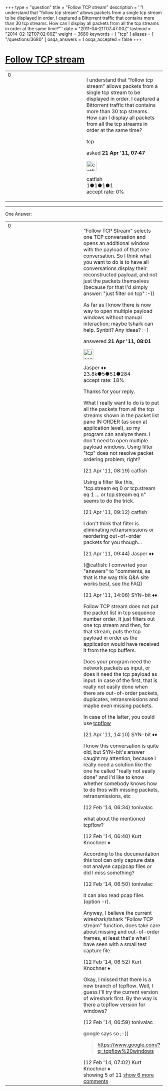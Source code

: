 +++
type = "question"
title = "Follow TCP stream"
description = '''I understand that &quot;follow tcp stream&quot; allows packets from a single tcp stream to be displayed in order. I captured a Bittorrent traffic that contains more than 30 tcp streams. How can I display all packets from all the tcp streams in order at the same time?'''
date = "2011-04-21T07:47:00Z"
lastmod = "2014-02-12T07:02:00Z"
weight = 3680
keywords = [ "tcp" ]
aliases = [ "/questions/3680" ]
osqa_answers = 1
osqa_accepted = false
+++

<div class="headNormal">

# [Follow TCP stream](/questions/3680/follow-tcp-stream)

</div>

<div id="main-body">

<div id="askform">

<table id="question-table" style="width:100%;"><colgroup><col style="width: 50%" /><col style="width: 50%" /></colgroup><tbody><tr class="odd"><td style="width: 30px; vertical-align: top"><div class="vote-buttons"><span id="post-3680-upvote" class="ajax-command post-vote up" rel="nofollow" title="I like this post (click again to cancel)"> </span><div id="post-3680-score" class="post-score" title="current number of votes">0</div><span id="post-3680-downvote" class="ajax-command post-vote down" rel="nofollow" title="I dont like this post (click again to cancel)"> </span> <span id="favorite-mark" class="ajax-command favorite-mark" rel="nofollow" title="mark/unmark this question as favorite (click again to cancel)"> </span><div id="favorite-count" class="favorite-count"></div></div></td><td><div id="item-right"><div class="question-body"><p>I understand that "follow tcp stream" allows packets from a single tcp stream to be displayed in order. I captured a Bittorrent traffic that contains more than 30 tcp streams. How can I display all packets from all the tcp streams in order at the same time?</p></div><div id="question-tags" class="tags-container tags"><span class="post-tag tag-link-tcp" rel="tag" title="see questions tagged &#39;tcp&#39;">tcp</span></div><div id="question-controls" class="post-controls"></div><div class="post-update-info-container"><div class="post-update-info post-update-info-user"><p>asked <strong>21 Apr '11, 07:47</strong></p><img src="https://secure.gravatar.com/avatar/cfd1cee9d96dbbb7addc561e46887ad9?s=32&amp;d=identicon&amp;r=g" class="gravatar" width="32" height="32" alt="catfish&#39;s gravatar image" /><p><span>catfish</span><br />
<span class="score" title="1 reputation points">1</span><span title="1 badges"><span class="badge1">●</span><span class="badgecount">1</span></span><span title="1 badges"><span class="silver">●</span><span class="badgecount">1</span></span><span title="1 badges"><span class="bronze">●</span><span class="badgecount">1</span></span><br />
<span class="accept_rate" title="Rate of the user&#39;s accepted answers">accept rate:</span> <span title="catfish has no accepted answers">0%</span></p></div></div><div id="comments-container-3680" class="comments-container"></div><div id="comment-tools-3680" class="comment-tools"></div><div class="clear"></div><div id="comment-3680-form-container" class="comment-form-container"></div><div class="clear"></div></div></td></tr></tbody></table>

------------------------------------------------------------------------

<div class="tabBar">

<span id="sort-top"></span>

<div class="headQuestions">

One Answer:

</div>

</div>

<span id="3681"></span>

<div id="answer-container-3681" class="answer">

<table style="width:100%;"><colgroup><col style="width: 50%" /><col style="width: 50%" /></colgroup><tbody><tr class="odd"><td style="width: 30px; vertical-align: top"><div class="vote-buttons"><span id="post-3681-upvote" class="ajax-command post-vote up" rel="nofollow" title="I like this post (click again to cancel)"> </span><div id="post-3681-score" class="post-score" title="current number of votes">0</div><span id="post-3681-downvote" class="ajax-command post-vote down" rel="nofollow" title="I dont like this post (click again to cancel)"> </span></div></td><td><div class="item-right"><div class="answer-body"><p>"Follow TCP Stream" selects one TCP conversation and opens an additional window with the payload of that one conversation. So I think what you want to do is to have all conversations display their reconstructed payload, and not just the packets themselves (because for that I'd simply answer: "just filter on tcp" :-))</p><p>As far as I know there is now way to open multiple payload windows without manual interaction; maybe tshark can help. Synbit? Any ideas? :-)</p></div><div class="answer-controls post-controls"></div><div class="post-update-info-container"><div class="post-update-info post-update-info-user"><p>answered <strong>21 Apr '11, 08:01</strong></p><img src="https://secure.gravatar.com/avatar/c578ba2967741f25aebd6afef702f432?s=32&amp;d=identicon&amp;r=g" class="gravatar" width="32" height="32" alt="Jasper&#39;s gravatar image" /><p><span>Jasper ♦♦</span><br />
<span class="score" title="23806 reputation points"><span>23.8k</span></span><span title="5 badges"><span class="badge1">●</span><span class="badgecount">5</span></span><span title="51 badges"><span class="silver">●</span><span class="badgecount">51</span></span><span title="284 badges"><span class="bronze">●</span><span class="badgecount">284</span></span><br />
<span class="accept_rate" title="Rate of the user&#39;s accepted answers">accept rate:</span> <span title="Jasper has 263 accepted answers">18%</span></p></div></div><div id="comments-container-3681" class="comments-container"><span id="3682"></span><div id="comment-3682" class="comment"><div id="post-3682-score" class="comment-score"></div><div class="comment-text"><p>Thanks for your reply.</p><p>What I really want to do is to put all the packets from all the tcp streams shown in the packet list pane IN ORDER (as seen at application level), so my program can analyze them. I don't need to open multiple payload windows. Using filter "tcp" does not resolve packet ordering problem, right?</p></div><div id="comment-3682-info" class="comment-info"><span class="comment-age">(21 Apr '11, 08:19)</span> <span class="comment-user userinfo">catfish</span></div></div><span id="3684"></span><div id="comment-3684" class="comment"><div id="post-3684-score" class="comment-score"></div><div class="comment-text"><p>Using a filter like this, "tcp.stream eq 0 or tcp.stream eq 1 ... or tcp.stream eq n" seems to do the trick.</p></div><div id="comment-3684-info" class="comment-info"><span class="comment-age">(21 Apr '11, 09:12)</span> <span class="comment-user userinfo">catfish</span></div></div><span id="3685"></span><div id="comment-3685" class="comment"><div id="post-3685-score" class="comment-score"></div><div class="comment-text"><p>I don't think that filter is eliminating retransmissions or reordering out-of-order packets for you though...</p></div><div id="comment-3685-info" class="comment-info"><span class="comment-age">(21 Apr '11, 09:44)</span> <span class="comment-user userinfo">Jasper ♦♦</span></div></div><span id="3688"></span><div id="comment-3688" class="comment"><div id="post-3688-score" class="comment-score"></div><div class="comment-text"><p>(@catfish: I converted your "answers" to "comments, as that is the way this Q&amp;A site works best, see the FAQ)</p></div><div id="comment-3688-info" class="comment-info"><span class="comment-age">(21 Apr '11, 14:06)</span> <span class="comment-user userinfo">SYN-bit ♦♦</span></div></div><span id="3689"></span><div id="comment-3689" class="comment"><div id="post-3689-score" class="comment-score"></div><div class="comment-text"><p>Follow TCP stream does not put the packet list in tcp sequence number order. It just filters out one tcp stream and then, for that stream, puts the tcp payload in order as the application would have received it from the tcp buffers.</p><p>Does your program need the network packets as input, or does it need the tcp payload as input. In case of the first, that is really not easily done when there are out-of-order packets, duplicates, retransmissions and maybe even missing packets.</p><p>In case of the latter, you could use <a href="http://www.circlemud.org/~jelson/software/tcpflow/">tcpflow</a></p></div><div id="comment-3689-info" class="comment-info"><span class="comment-age">(21 Apr '11, 14:10)</span> <span class="comment-user userinfo">SYN-bit ♦♦</span></div></div><span id="29763"></span><div id="comment-29763" class="comment not_top_scorer"><div id="post-29763-score" class="comment-score"></div><div class="comment-text"><p>I know this conversation is quite old, but SYN-bit's answer caught my attention, because I really need a solution like the one he called "really not easily done" and I'd like to know whether somebody knows how to do thos with missing packets, retransmissions, etc</p></div><div id="comment-29763-info" class="comment-info"><span class="comment-age">(12 Feb '14, 06:34)</span> <span class="comment-user userinfo">tonivalac</span></div></div><span id="29764"></span><div id="comment-29764" class="comment not_top_scorer"><div id="post-29764-score" class="comment-score"></div><div class="comment-text"><p>what about the mentioned tcpflow?</p></div><div id="comment-29764-info" class="comment-info"><span class="comment-age">(12 Feb '14, 06:40)</span> <span class="comment-user userinfo">Kurt Knochner ♦</span></div></div><span id="29767"></span><div id="comment-29767" class="comment not_top_scorer"><div id="post-29767-score" class="comment-score"></div><div class="comment-text"><p>According to the documentation this tool can only capture data not analyse cap/pcap files or did I miss something?</p></div><div id="comment-29767-info" class="comment-info"><span class="comment-age">(12 Feb '14, 06:50)</span> <span class="comment-user userinfo">tonivalac</span></div></div><span id="29768"></span><div id="comment-29768" class="comment not_top_scorer"><div id="post-29768-score" class="comment-score"></div><div class="comment-text"><p>it can also read pcap files (option -r).</p><p>Anyway, I believe the current wireshark/tshark "Follow TCP stream" function, does take care about missing and out-of-order frames, at least that's what I have seen with a small test capture file.</p></div><div id="comment-29768-info" class="comment-info"><span class="comment-age">(12 Feb '14, 06:52)</span> <span class="comment-user userinfo">Kurt Knochner ♦</span></div></div><span id="29773"></span><div id="comment-29773" class="comment not_top_scorer"><div id="post-29773-score" class="comment-score"></div><div class="comment-text"><p>Okay, I missed that there is a new branch of tcpflow. Well, I guess I'll try the current version of wireshark first. By the way is there a tcpflow version for windows?</p></div><div id="comment-29773-info" class="comment-info"><span class="comment-age">(12 Feb '14, 06:59)</span> <span class="comment-user userinfo">tonivalac</span></div></div><span id="29775"></span><div id="comment-29775" class="comment not_top_scorer"><div id="post-29775-score" class="comment-score"></div><div class="comment-text"><p>google says so ;-))</p><blockquote><p><a href="https://www.google.com/?q=tcpflow%20windows">https://www.google.com/?q=tcpflow%20windows</a></p></blockquote></div><div id="comment-29775-info" class="comment-info"><span class="comment-age">(12 Feb '14, 07:02)</span> <span class="comment-user userinfo">Kurt Knochner ♦</span></div></div></div><div id="comment-tools-3681" class="comment-tools"><span class="comments-showing"> showing 5 of 11 </span> <a href="#" class="show-all-comments-link">show 6 more comments</a></div><div class="clear"></div><div id="comment-3681-form-container" class="comment-form-container"></div><div class="clear"></div></div></td></tr></tbody></table>

</div>

<div class="paginator-container-left">

</div>

</div>

</div>

